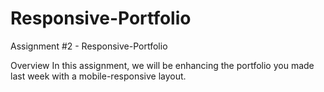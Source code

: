 # Responsive-Portfolio
Assignment #2 - Responsive-Portfolio

Overview
In this assignment, we will be enhancing the portfolio you made last week with a mobile-responsive layout.
